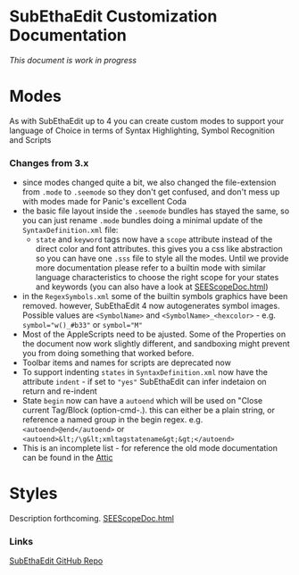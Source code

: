 # SubEthaEdit Customization Documentation

*This document is work in progress*

# Modes
As with SubEthaEdit up to 4 you can create custom modes to support your language of Choice in terms of Syntax Highlighting, Symbol Recognition and Scripts

### Changes from 3.x
* since modes changed quite a bit, we also changed the file-extension from `.mode` to `.seemode` so they don't get confused, and don't mess up with modes made for Panic's excellent Coda
* the basic file layout inside the `.seemode` bundles has stayed the same, so you can just rename `.mode` bundles doing a minimal update of the `SyntaxDefinition.xml` file:
  * `state` and `keyword` tags now have a `scope` attribute instead of the direct color and font attributes. this gives you a css like abstraction so you can have one `.sss` file to style all the modes. Until we provide more documentation please refer to a builtin mode with similar language characteristics to choose the right scope for your states and keywords (you can also have a look at [SEEScopeDoc.html](Styles/SEEScopeDoc.html))
* in the `RegexSymbols.xml` some of the builtin symbols graphics have been removed. however, SubEthaEdit 4 now autogenerates symbol images. Possible values are `<SymbolName>` and `<SymbolName>_<hexcolor>` - e.g. `symbol="w()_#b33"` or `symbol="M"`
* Most of the AppleScripts need to be ajusted. Some of the Properties on the document now work slightly different, and sandboxing might prevent you from doing something that worked before.
* Toolbar items and names for scripts are deprecated now
* To support indenting `states` in `SyntaxDefinition.xml` now have the attribute `indent` - if set to `"yes"` SubEthaEdit can infer indetaion on return and re-indent
* State `begin` now can have a `autoend` which will be used on "Close current Tag/Block (option-cmd-.). this can either be a plain string, or reference a named group in the begin regex. e.g. `<autoend>@end</autoend>` or `<autoend>&lt;/\g&lt;xmltagstatename&gt;&gt;</autoend>`
* This is an incomplete list - for reference the old mode documentation can be found in the [Attic](https://github.com/codingmonkeys/SubEthaEdit/blob/master/Attic/SubEthaEdit3/Documentation/mode.html)

# Styles

Description forthcoming. [SEEScopeDoc.html](http://htmlpreview.github.io?https://github.com/codingmonkeys/SubEthaEdit/blob/master/Documentation/Styles/SEEScopeDoc.html)

### Links
[SubEthaEdit GitHub Repo](https://github.com/codingmonkeys/SubEthaEdit) 
